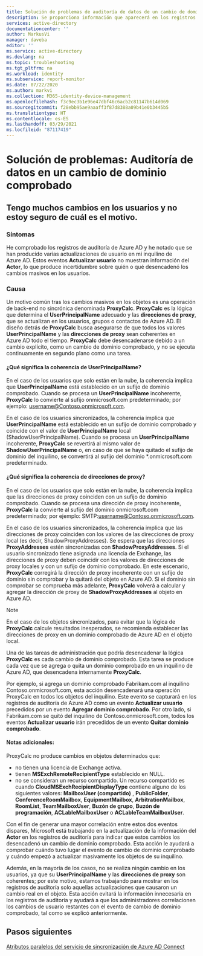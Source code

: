 ```yaml
---
title: Solución de problemas de auditoría de datos de un cambio de dominio comprobado | Microsoft Docs
description: Se proporciona información que aparecerá en los registros de actividad de Azure Active Directory cuando cambie el dominio comprobado de un usuario.
services: active-directory
documentationcenter: ''
author: MarkusVi
manager: daveba
editor: ''
ms.service: active-directory
ms.devlang: na
ms.topic: troubleshooting
ms.tgt_pltfrm: na
ms.workload: identity
ms.subservice: report-monitor
ms.date: 07/22/2020
ms.author: markvi
ms.collection: M365-identity-device-management
ms.openlocfilehash: f3c9ec3b1e96e47dbf46c6acb2c81147b614d069
ms.sourcegitcommit: f28ebb95ae9aaaff3f87d8388a09b41e0b3445b5
ms.translationtype: HT
ms.contentlocale: es-ES
ms.lasthandoff: 03/29/2021
ms.locfileid: "87117419"
---
```

# <a name="troubleshoot-audit-data-on-verified-domain-change"></a>Solución de problemas: Auditoría de datos en un cambio de dominio comprobado 


## <a name="i-have-a-lot-of-changes-to-my-users-and-i-am-not-sure-what-the-cause-of-it-is"></a>Tengo muchos cambios en los usuarios y no estoy seguro de cuál es el motivo.

### <a name="symptoms"></a>Síntomas

He comprobado los registros de auditoría de Azure AD y he notado que se han producido varias actualizaciones de usuario en mi inquilino de Azure AD. Estos eventos **Actualizar usuario** no muestran información del **Actor**, lo que produce incertidumbre sobre quién o qué desencadenó los cambios masivos en los usuarios. 

### <a name="cause"></a>Causa

 Un motivo común tras los cambios masivos en los objetos es una operación de back-end no sincrónica denominada **ProxyCalc**.  **ProxyCalc** es la lógica que determina el **UserPrincipalName** adecuado y las **direcciones de proxy**, que se actualizan en los usuarios, grupos o contactos de Azure AD. El diseño detrás de **ProxyCalc** busca asegurarse de que todos los valores **UserPrincipalName** y las **direcciones de proxy** sean coherentes en Azure AD todo el tiempo. **ProxyCalc** debe desencadenarse debido a un cambio explícito, como un cambio de dominio comprobado, y no se ejecuta continuamente en segundo plano como una tarea. 

  

#### <a name="what-does-userprincipalname-consistency-mean"></a>¿Qué significa la coherencia de UserPrincipalName? 

En el caso de los usuarios que solo están en la nube, la coherencia implica que **UserPrincipalName** está establecido en un sufijo de dominio comprobado. Cuando se procesa un **UserPrincipalName** incoherente, **ProxyCalc** lo convierte al sufijo onmicrosoft.com predeterminado; por ejemplo: username@Contoso.onmicrosoft.com. 

En el caso de los usuarios sincronizados, la coherencia implica que **UserPrincipalName** está establecido en un sufijo de dominio comprobado y coincide con el valor de **UserPrincipalName** local (ShadowUserPrincipalName). Cuando se procesa un **UserPrincipalName** incoherente, **ProxyCalc** se revertirá al mismo valor de **ShadowUserPrincipalName** o, en caso de que se haya quitado el sufijo de dominio del inquilino, se convertirá al sufijo del dominio *.onmicrosoft.com predeterminado. 

  

#### <a name="what-does-proxy-address-consistency-mean"></a>¿Qué significa la coherencia de direcciones de proxy? 

En el caso de los usuarios que solo están en la nube, la coherencia implica que las direcciones de proxy coinciden con un sufijo de dominio comprobado. Cuando se procesa una dirección de proxy incoherente, **ProxyCalc** la convierte al sufijo del dominio onmicrosoft.com predeterminado; por ejemplo: SMTP:username@Contoso.onmicrosoft.com. 

En el caso de los usuarios sincronizados, la coherencia implica que las direcciones de proxy coinciden con los valores de las direcciones de proxy local (es decir, ShadowProxyAddresses). Se espera que las direcciones **ProxyAddresses** estén sincronizadas con **ShadowProxyAddresses**. Si el usuario sincronizado tiene asignada una licencia de Exchange, las direcciones de proxy deben coincidir con los valores de direcciones de proxy locales y con un sufijo de dominio comprobado. En este escenario, **ProxyCalc** corregirá la dirección de proxy incoherente con un sufijo de dominio sin comprobar y la quitará del objeto en Azure AD. Si el dominio sin comprobar se comprueba más adelante, **ProxyCalc** volverá a calcular y agregar la dirección de proxy de **ShadowProxyAddresses** al objeto en Azure AD.  

> [!NOTE]
> En el caso de los objetos sincronizados, para evitar que la lógica de **ProxyCalc** calcule resultados inesperados, se recomienda establecer las direcciones de proxy en un dominio comprobado de Azure AD en el objeto local.  

  
Una de las tareas de administración que podría desencadenar la lógica **ProxyCalc** es cada cambio de dominio comprobado. Esta tarea se produce cada vez que se agrega o quita un dominio comprobado en un inquilino de Azure AD, que desencadena internamente **ProxyCalc**.  

Por ejemplo, si agrega un dominio comprobado Fabrikam.com al inquilino Contoso.onmicrosoft.com, esta acción desencadenará una operación ProxyCalc en todos los objetos del inquilino. Este evento se capturará en los registros de auditoría de Azure AD como un evento **Actualizar usuario** precedidos por un evento **Agregar dominio comprobado**. Por otro lado, si Fabrikam.com se quitó del inquilino de Contoso.onmicrosoft.com, todos los eventos **Actualizar usuario** irán precedidos de un evento **Quitar dominio comprobado**.   

#### <a name="additional-notes"></a>Notas adicionales:

ProxyCalc no produce cambios en objetos determinados que: 

- no tienen una licencia de Exchange activa. 
- tienen **MSExchRemoteRecipientType** establecido en NULL. 
- no se consideran un recurso compartido. Un recurso compartido es cuando **CloudMSExchRecipientDisplayType** contiene alguno de los siguientes valores: **MailboxUser (compartido)** , **PublicFolder**, **ConferenceRoomMailbox**, **EquipmentMailbox**, **ArbitrationMailbox**, **RoomList**, **TeamMailboxUser**, **Buzón de grupo**, **Buzón de programación**, **ACLableMailboxUser** o **ACLableTeamMailboxUser**. 
  
 Con el fin de generar una mayor correlación entre estos dos eventos dispares, Microsoft está trabajando en la actualización de la información del **Actor** en los registros de auditoría para indicar que estos cambios los desencadenó un cambio de dominio comprobado. Esta acción le ayudará a comprobar cuándo tuvo lugar el evento de cambio de dominio comprobado y cuándo empezó a actualizar masivamente los objetos de su inquilino. 

Además, en la mayoría de los casos, no se realiza ningún cambio en los usuarios, ya que su **UserPrincipalName** y las **direcciones de proxy** son coherentes; por este motivo, estamos trabajando para mostrar en los registros de auditoría solo aquellas actualizaciones que causaron un cambio real en el objeto. Esta acción evitará la información innecesaria en los registros de auditoría y ayudará a que los administradores correlacionen los cambios de usuario restantes con el evento de cambio de dominio comprobado, tal como se explicó anteriormente. 

## <a name="next-steps"></a>Pasos siguientes

[Atributos paralelos del servicio de sincronización de Azure AD Connect](../hybrid/how-to-connect-syncservice-shadow-attributes.md)
